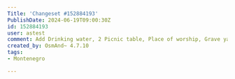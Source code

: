 ```yaml
---
Title: 'Changeset #152884193'
PublishDate: 2024-06-19T09:00:30Z
id: 152884193
user: astest
comment: Add Drinking water, 2 Picnic table, Place of worship, Grave yard; Edit Camp site; Delete Bicycle.
created_by: OsmAnd~ 4.7.10
tags:
- Montenegro

---
```

